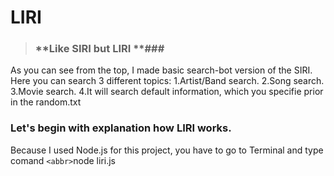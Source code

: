 # **LIRI**
>### **Like SIRI but LIRI **###

As you can see from the top, I made basic search-bot version of the SIRI. 
Here you can search 3 different topics:
1.Artist/Band search.
2.Song search.
3.Movie search.
4.It will search default information, which you specifie prior in the random.txt

### Let's begin with explanation how LIRI works. ###

Because I used Node.js for this project, you have to go to Terminal and type comand `<abbr>`node liri.js



